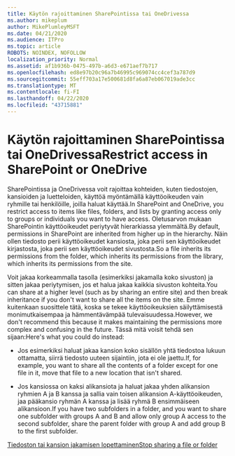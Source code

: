 ```yaml
---
title: Käytön rajoittaminen SharePointissa tai OneDrivessa
ms.author: mikeplum
author: MikePlumleyMSFT
ms.date: 04/21/2020
ms.audience: ITPro
ms.topic: article
ROBOTS: NOINDEX, NOFOLLOW
localization_priority: Normal
ms.assetid: af1b936b-0475-497b-a6d3-e671aef7b717
ms.openlocfilehash: ed8e97b20c96a7b46995c969074cc4cef3a787d9
ms.sourcegitcommit: 55eff703a17e500681d8fa6a87eb067019ade3cc
ms.translationtype: MT
ms.contentlocale: fi-FI
ms.lasthandoff: 04/22/2020
ms.locfileid: "43715881"
---
```

# <a name="restrict-access-in-sharepoint-or-onedrive"></a><span data-ttu-id="62f31-102">Käytön rajoittaminen SharePointissa tai OneDrivessa</span><span class="sxs-lookup"><span data-stu-id="62f31-102">Restrict access in SharePoint or OneDrive</span></span>

<span data-ttu-id="62f31-103">SharePointissa ja OneDrivessa voit rajoittaa kohteiden, kuten tiedostojen, kansioiden ja luetteloiden, käyttöä myöntämällä käyttöoikeuden vain ryhmille tai henkilöille, joilla haluat käyttää.</span><span class="sxs-lookup"><span data-stu-id="62f31-103">In SharePoint and OneDrive, you restrict access to items like files, folders, and lists by granting access only to groups or individuals you want to have access.</span></span> <span data-ttu-id="62f31-104">Oletusarvon mukaan SharePointin käyttöoikeudet periytyvät hierarkiassa ylemmältä.</span><span class="sxs-lookup"><span data-stu-id="62f31-104">By default, permissions in SharePoint are inherited from higher up in the hierarchy.</span></span> <span data-ttu-id="62f31-105">Näin ollen tiedosto perii käyttöoikeudet kansiosta, joka perii sen käyttöoikeudet kirjastosta, joka perii sen käyttöoikeudet sivustosta.</span><span class="sxs-lookup"><span data-stu-id="62f31-105">So a file inherits its permissions from the folder, which inherits its permissions from the library, which inherits its permissions from the site.</span></span>
  
<span data-ttu-id="62f31-106">Voit jakaa korkeammalla tasolla (esimerkiksi jakamalla koko sivuston) ja sitten jakaa periytymisen, jos et halua jakaa kaikkia sivuston kohteita.</span><span class="sxs-lookup"><span data-stu-id="62f31-106">You can share at a higher level (such as by sharing an entire site) and then break inheritance if you don't want to share all the items on the site.</span></span> <span data-ttu-id="62f31-107">Emme kuitenkaan suosittele tätä, koska se tekee käyttöoikeuksien säilyttämisestä monimutkaisempaa ja hämmentävämpää tulevaisuudessa.</span><span class="sxs-lookup"><span data-stu-id="62f31-107">However, we don't recommend this because it makes maintaining the permissions more complex and confusing in the future.</span></span> <span data-ttu-id="62f31-108">Tässä mitä voisit tehdä sen sijaan:</span><span class="sxs-lookup"><span data-stu-id="62f31-108">Here's what you could do instead:</span></span>
  
- <span data-ttu-id="62f31-109">Jos esimerkiksi haluat jakaa kansion koko sisällön yhtä tiedostoa lukuun ottamatta, siirrä tiedosto uuteen sijaintiin, jota ei ole jaettu.</span><span class="sxs-lookup"><span data-stu-id="62f31-109">If, for example, you want to share all the contents of a folder except for one file in it, move that file to a new location that isn't shared.</span></span>
    
- <span data-ttu-id="62f31-110">Jos kansiossa on kaksi alikansiota ja haluat jakaa yhden alikansion ryhmien A ja B kanssa ja sallia vain toisen alikansion A-käyttöoikeuden, jaa pääkansio ryhmän A kanssa ja lisää ryhmä B ensimmäiseen alikansioon.</span><span class="sxs-lookup"><span data-stu-id="62f31-110">If you have two subfolders in a folder, and you want to share one subfolder with groups A and B and allow only group A access to the second subfolder, share the parent folder with group A and add group B to the first subfolder.</span></span>
    
[<span data-ttu-id="62f31-111">Tiedoston tai kansion jakamisen lopettaminen</span><span class="sxs-lookup"><span data-stu-id="62f31-111">Stop sharing a file or folder </span></span>](https://go.microsoft.com/fwlink/?linkid=2008861)
  

